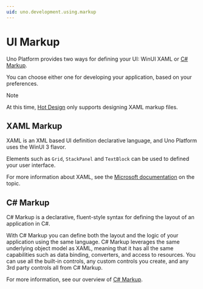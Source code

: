 ```yaml
---
uid: uno.development.using.markup
---
```


# UI Markup

Uno Platform provides two ways for defining your UI: WinUI XAML or [C# Markup](xref:Uno.Extensions.Markup.Overview).

You can choose either one for developing your application, based on your preferences.

> [!NOTE]
> At this time, [Hot Design](xref:Uno.HotDesign.Overview) only supports designing XAML markup files.

## XAML Markup

XAML is an XML based UI definition declarative language, and Uno Platform uses the WinUI 3 flavor.

Elements such as `Grid`, `StackPanel` and `TextBlock` can be used to defined your user interface.

For more information about XAML, see the [Microsoft documentation](https://learn.microsoft.com/en-us/windows/apps/design/layout/) on the topic.

## C# Markup

C# Markup is a declarative, fluent-style syntax for defining the layout of an application in C#.

With C# Markup you can define both the layout and the logic of your application using the same language. C# Markup leverages the same underlying object model as XAML, meaning that it has all the same capabilities such as data binding, converters, and access to resources. You can use all the built-in controls, any custom controls you create, and any 3rd party controls all from C# Markup.

For more information, see our overview of [C# Markup](xref:Uno.Extensions.Markup.Overview).
